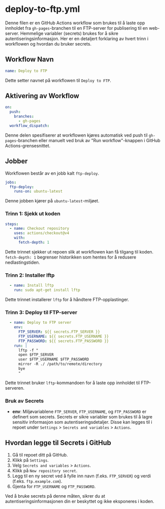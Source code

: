 # deploy-to-ftp.yml

Denne filen er en GitHub Actions workflow som brukes til å laste opp innholdet fra `gh-pages`-branchen til en FTP-server for publisering til en web-server. Hemmelige variabler (secrets) brukes for å sikre autentiseringsinformasjon. Her er en detaljert forklaring av hvert trinn i workflowen og hvordan du bruker secrets.

## Workflow Navn

```yaml
name: Deploy to FTP
```

Dette setter navnet på workflowen til `Deploy to FTP`.

## Aktivering av Workflow

```yaml
on:
  push:
    branches:
      - gh-pages
  workflow_dispatch:
```

Denne delen spesifiserer at workflowen kjøres automatisk ved push til `gh-pages`-branchen eller manuelt ved bruk av "Run workflow"-knappen i GitHub Actions-grensesnittet.

## Jobber

Workflowen består av en jobb kalt `ftp-deploy`.

```yaml
jobs:
  ftp-deploy:
    runs-on: ubuntu-latest
```

Denne jobben kjører på `ubuntu-latest`-miljøet.

### Trinn 1: Sjekk ut koden

```yaml
steps:
  - name: Checkout repository
    uses: actions/checkout@v4
    with:
      fetch-depth: 1
```

Dette trinnet sjekker ut repoen slik at workflowen kan få tilgang til koden. `fetch-depth: 1` begrenser historikken som hentes for å redusere nedlastingstiden.

### Trinn 2: Installer lftp

```yaml
  - name: Install lftp
    run: sudo apt-get install lftp
```

Dette trinnet installerer `lftp` for å håndtere FTP-opplastinger.

### Trinn 3: Deploy til FTP-server

```yaml
  - name: Deploy to FTP server
    env:
      FTP_SERVER: ${{ secrets.FTP_SERVER }}
      FTP_USERNAME: ${{ secrets.FTP_USERNAME }}
      FTP_PASSWORD: ${{ secrets.FTP_PASSWORD }}
    run: |
      lftp -f "
      open $FTP_SERVER
      user $FTP_USERNAME $FTP_PASSWORD
      mirror -R ./ /path/to/remote/directory
      bye
      "
```

Dette trinnet bruker `lftp`-kommandoen for å laste opp innholdet til FTP-serveren.

### Bruk av Secrets

- **env**: Miljøvariablene `FTP_SERVER`, `FTP_USERNAME`, og `FTP_PASSWORD` er definert som secrets. Secrets er sikre variabler som brukes til å lagre sensitiv informasjon som autentiseringsdetaljer. Disse kan legges til i repoet under `Settings` > `Secrets and variables` > `Actions`.

## Hvordan legge til Secrets i GitHub

1. Gå til repoet ditt på GitHub.
2. Klikk på `Settings`.
3. Velg `Secrets and variables` > `Actions`.
4. Klikk på `New repository secret`.
5. Legg til en ny secret ved å fylle inn navn (f.eks. `FTP_SERVER`) og verdi (f.eks. `ftp.example.com`).
6. Gjenta for `FTP_USERNAME` og `FTP_PASSWORD`.

Ved å bruke secrets på denne måten, sikrer du at autentiseringsinformasjonen din er beskyttet og ikke eksponeres i koden.
